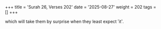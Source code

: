 +++
title = 'Surah 26, Verses 202'
date = '2025-08-27'
weight = 202
tags = []
+++

which will take them by surprise when they least expect ˹it˺.
